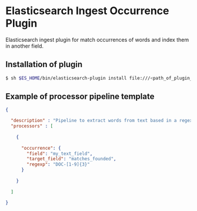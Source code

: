 # Elasticsearch Ingest Occurrence Plugin
Elasticsearch ingest plugin for match occurrences of words and index them in another field.

## Installation of plugin

```bash
$ sh $ES_HOME/bin/elasticsearch-plugin install file:///<path_of_plugin_zip_file>
```

## Example of processor pipeline template

```json
{

  "description" : "Pipeline to extract words from text based in a regex expression",
  "processors" : [ 
  
    {
      
      "occurrence": {
        "field": "my_text_field",
        "target_field": "matches_founded",
        "regexp": "DOC-[1-9]{3}"
      }
    
    }
  
  ]

}
```
